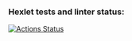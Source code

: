 ### Hexlet tests and linter status:
[![Actions Status](https://github.com/pitmak/layout-designer-project-lvl1/workflows/hexlet-check/badge.svg)](https://github.com/pitmak/layout-designer-project-lvl1/actions)
